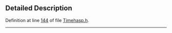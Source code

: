 ## Detailed Description

Definition at line <a href="Timehasp_8h-source.md#l00144" class="el">144</a> of file <a href="Timehasp_8h-source.md" class="el">Timehasp.h</a>.

------------------------------------------------------------------------

